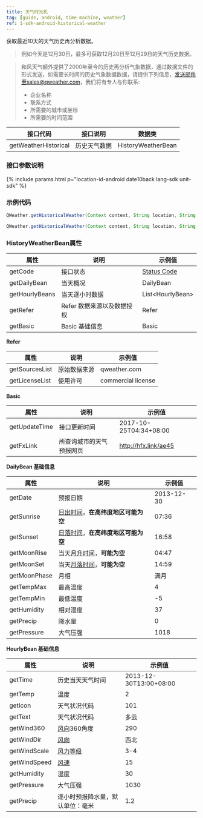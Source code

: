 ```yaml
---
title: 天气时光机
tag: [guide, android, time-machine, weather]
ref: 1-sdk-android-historical-weather
---
```


获取最近10天的天气历史再分析数据。

> 例如今天是12月30日，最多可获取12月20日至12月29日的天气历史数据。

> 和风天气额外提供了2000年至今的历史再分析气象数据，通过数据文件的形式发送，如需要长时间的历史气象数据数据，请提供下列信息，发送邮件至sales@qweather.com，我们将有专人与你联系:
> * 企业名称
> * 联系方式
> * 所需要的城市或坐标
> * 所需要的时间范围


| 接口代码| 接口说明                  | 数据类             |
| ------------ | -------------------- | ------------------ |
| getWeatherHistorical| 历史天气数据  | HistoryWeatherBean |

### 接口参数说明

{% include params.html p="location-id-android date10back lang-sdk unit-sdk" %}

### 示例代码

```java
QWeather.getHistoricalWeather(Context context, String location, String date, QWeather.OnResultWeatherHistoricalBeanListener listener) ;

QWeather.getHistoricalWeather(Context context, String location, String date, Lang lang, Unit unit,QWeather.OnResultWeatherHistoricalBeanListener listener)
```

### HistoryWeatherBean属性

| 属性           | 说明                       | 示例值                 |
| -------------- | -------------------------- | ---------------------- |
| getCode        | 接口状态                   | [Status Code](/docs/resource/status-code/) |
| getDailyBean   | 当天概况                   | DailyBean              |
| getHourlyBeans | 当天逐小时数据             | List&lt;HourlyBean&gt; |
| getRefer       | Refer 数据来源以及数据授权 | Refer                  |
| getBasic       | Basic 基础信息             | Basic                  |

**Refer**

| 属性           | 说明         | 示例值             |
| -------------- | ------------ | ------------------ |
| getSourcesList | 原始数据来源 | qweather.com      |
| getLicenseList | 使用许可     | commercial license |

**Basic**

| 属性          | 说明                     | 示例值               |
| ------------- | ------------------------ | -------------------- |
| getUpdateTime | 接口更新时间             | 2017-10-25T04:34+08:00     |
| getFxLink     | 所查询城市的天气预报网页 | http://hfx.link/ae45 |

**DailyBean 基础信息**

| 属性         | 说明     | 示例值     |
| ------------ | -------- | ---------- |
| getDate      | 预报日期 | 2013-12-30 |
| getSunrise   | [日出时间](/docs/resource/sun-moon-info/#sunrise-and-sunset)，**在高纬度地区可能为空** | 07:36      |
| getSunset    | [日落时间](/docs/resource/sun-moon-info/#sunrise-and-sunset)，**在高纬度地区可能为空** | 16:58      |
| getMoonRise  | 当天[月升时间](/docs/resource/sun-moon-info/#moonrise-and-moonset)，**可能为空** | 04:47      |
| getMoonSet   | 当天[月落时间](/docs/resource/sun-moon-info/#moonrise-and-moonset)，**可能为空** | 14:59      |
| getMoonPhase | 月相     | 满月       |
| getTempMax   | 最高温度 | 4          |
| getTempMin   | 最低温度 | -5         |
| getHumidity  | 相对湿度 | 37         |
| getPrecip    | 降水量   | 0          |
| getPressure  | 大气压强 | 1018       |

**HourlyBean 基础信息**

| 属性         | 说明                                   | 示例值           |
| ------------ | -------------------------------------- | ---------------- |
| getTime      | 历史当天天气时间 | 2013-12-30T13:00+08:00 |
| getTemp      | 温度                                   | 2                |
| getIcon      | 天气状况代码                           | 101              |
| getText      | 天气状况代码                           | 多云             |
| getWind360   | [风向](/docs/resource/wind-info/#wind-direction)360角度                            | 290              |
| getWindDir   | [风向](/docs/resource/wind-info/#wind-direction)                                   | 西北             |
| getWindScale | [风力等级](/docs/resource/wind-info/#wind-scale)                                   | 3-4              |
| getWindSpeed | [风速](/docs/resource/wind-info/#wind-speed)                                   | 15               |
| getHumidity  | 湿度                                   | 30               |
| getPressure  | 大气压强                               | 1030             |
| getPrecip    | 逐小时预报降水量，默认单位：毫米       | 1.2              |
